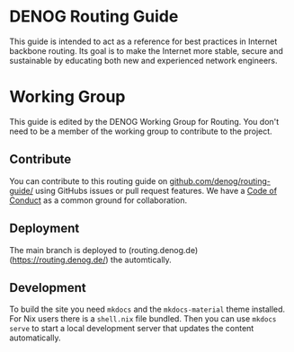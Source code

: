 # DENOG Routing Guide

This guide is intended to act as a reference for best practices in Internet backbone routing. Its goal is to make the Internet more stable, secure and sustainable by educating both new and experienced network engineers. 

# Working Group

This guide is edited by the DENOG Working Group for Routing. You don't need to be a member of the working group to contribute to the project.

## Contribute

You can contribute to this routing guide on [github.com/denog/routing-guide/](https://github.com/denog/routing-guide/) using GitHubs issues or pull request features.
We have a [Code of Conduct](https://github.com/denog/routing-guide/blob/main/CODE_OF_CONDUCT.md) as a common ground for collaboration.

## Deployment

The main branch is deployed to (routing.denog.de)(https://routing.denog.de/) the automtically.

## Development

To build the site you need `mkdocs` and the `mkdocs-material` theme installed. For Nix users there is a `shell.nix` file bundled.
Then you can use `mkdocs serve` to start a local development server that updates the content automatically.
